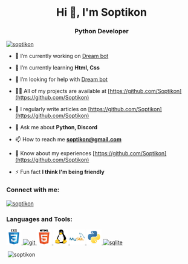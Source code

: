 <h1 align="center">Hi 👋, I'm Soptikon</h1>
<h3 align="center">Python Developer</h3>

<p align="left"> <a href="https://github.com/ryo-ma/github-profile-trophy"><img src="https://github-profile-trophy.vercel.app/?username=soptikon" alt="soptikon" /></a> </p>

- 🔭 I’m currently working on [Dream bot](https://discord.gg/rdWCe9MBpf)

- 🌱 I’m currently learning **Html, Css**

- 🤝 I’m looking for help with [Dream bot](https://discord.gg/rdWCe9MBpf)

- 👨‍💻 All of my projects are available at [https://github.com/Soptikon](https://github.com/Soptikon)

- 📝 I regularly write articles on [https://github.com/Soptikon](https://github.com/Soptikon)

- 💬 Ask me about **Python, Discord**

- 📫 How to reach me **soptikon@gmail.com**

- 📄 Know about my experiences [https://github.com/Soptikon](https://github.com/Soptikon)

- ⚡ Fun fact **I think I'm being friendly**

<h3 align="left">Connect with me:</h3>
<p align="left">
<a href="https://twitter.com/soptikon" target="blank"><img align="center" src="https://raw.githubusercontent.com/rahuldkjain/github-profile-readme-generator/master/src/images/icons/Social/twitter.svg" alt="soptikon" height="30" width="40" /></a>
</p>

<h3 align="left">Languages and Tools:</h3>
<p align="left"> <a href="https://www.w3schools.com/css/" target="_blank" rel="noreferrer"> <img src="https://raw.githubusercontent.com/devicons/devicon/master/icons/css3/css3-original-wordmark.svg" alt="css3" width="40" height="40"/> </a> <a href="https://git-scm.com/" target="_blank" rel="noreferrer"> <img src="https://www.vectorlogo.zone/logos/git-scm/git-scm-icon.svg" alt="git" width="40" height="40"/> </a> <a href="https://www.w3.org/html/" target="_blank" rel="noreferrer"> <img src="https://raw.githubusercontent.com/devicons/devicon/master/icons/html5/html5-original-wordmark.svg" alt="html5" width="40" height="40"/> </a> <a href="https://www.linux.org/" target="_blank" rel="noreferrer"> <img src="https://raw.githubusercontent.com/devicons/devicon/master/icons/linux/linux-original.svg" alt="linux" width="40" height="40"/> </a> <a href="https://www.mysql.com/" target="_blank" rel="noreferrer"> <img src="https://raw.githubusercontent.com/devicons/devicon/master/icons/mysql/mysql-original-wordmark.svg" alt="mysql" width="40" height="40"/> </a> <a href="https://www.python.org" target="_blank" rel="noreferrer"> <img src="https://raw.githubusercontent.com/devicons/devicon/master/icons/python/python-original.svg" alt="python" width="40" height="40"/> </a> <a href="https://www.sqlite.org/" target="_blank" rel="noreferrer"> <img src="https://www.vectorlogo.zone/logos/sqlite/sqlite-icon.svg" alt="sqlite" width="40" height="40"/> </a> </p>

<p>&nbsp;<img align="center" src="https://github-readme-stats.vercel.app/api?username=soptikon&show_icons=true&locale=en" alt="soptikon" /></p>


